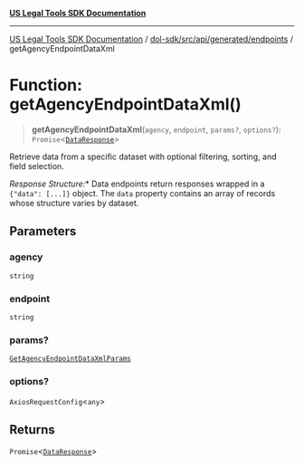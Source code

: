 [**US Legal Tools SDK Documentation**](../../../../../../README.md)

***

[US Legal Tools SDK Documentation](../../../../../../README.md) / [dol-sdk/src/api/generated/endpoints](../README.md) / getAgencyEndpointDataXml

# Function: getAgencyEndpointDataXml()

> **getAgencyEndpointDataXml**(`agency`, `endpoint`, `params?`, `options?`): `Promise`\<[`DataResponse`](../../model/interfaces/DataResponse.md)\>

Retrieve data from a specific dataset with optional filtering, sorting, and field selection.

*Response Structure:** Data endpoints return responses wrapped in a `{"data": [...]}` object.
The `data` property contains an array of records whose structure varies by dataset.

## Parameters

### agency

`string`

### endpoint

`string`

### params?

[`GetAgencyEndpointDataXmlParams`](../../model/type-aliases/GetAgencyEndpointDataXmlParams.md)

### options?

`AxiosRequestConfig`\<`any`\>

## Returns

`Promise`\<[`DataResponse`](../../model/interfaces/DataResponse.md)\>

